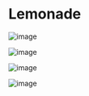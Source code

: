 # Lemonade

![image](https://github.com/user-attachments/assets/6db1b8cf-82c7-42c9-9f1f-d03ed7766c55)

![image](https://github.com/user-attachments/assets/8a10f881-1bdb-41ec-a929-7b543e75d6be)

![image](https://github.com/user-attachments/assets/ea1e5784-4ae4-4477-9cfe-3a2656b46b7e)

![image](https://github.com/user-attachments/assets/01e3d0a9-f79d-4082-a9c9-c010c2a0b626)
